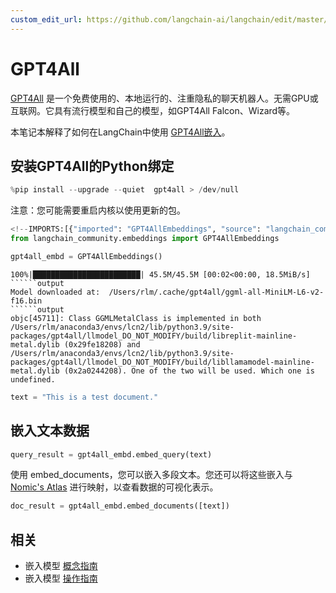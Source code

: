 ```yaml
---
custom_edit_url: https://github.com/langchain-ai/langchain/edit/master/docs/docs/integrations/text_embedding/gpt4all.ipynb
---
```

# GPT4All

[GPT4All](https://gpt4all.io/index.html) 是一个免费使用的、本地运行的、注重隐私的聊天机器人。无需GPU或互联网。它具有流行模型和自己的模型，如GPT4All Falcon、Wizard等。

本笔记本解释了如何在LangChain中使用 [GPT4All嵌入](https://docs.gpt4all.io/gpt4all_python_embedding.html#gpt4all.gpt4all.Embed4All)。

## 安装GPT4All的Python绑定


```python
%pip install --upgrade --quiet  gpt4all > /dev/null
```

注意：您可能需要重启内核以使用更新的包。


```python
<!--IMPORTS:[{"imported": "GPT4AllEmbeddings", "source": "langchain_community.embeddings", "docs": "https://python.langchain.com/api_reference/community/embeddings/langchain_community.embeddings.gpt4all.GPT4AllEmbeddings.html", "title": "GPT4All"}]-->
from langchain_community.embeddings import GPT4AllEmbeddings
```


```python
gpt4all_embd = GPT4AllEmbeddings()
```
```output
100%|████████████████████████| 45.5M/45.5M [00:02<00:00, 18.5MiB/s]
``````output
Model downloaded at:  /Users/rlm/.cache/gpt4all/ggml-all-MiniLM-L6-v2-f16.bin
``````output
objc[45711]: Class GGMLMetalClass is implemented in both /Users/rlm/anaconda3/envs/lcn2/lib/python3.9/site-packages/gpt4all/llmodel_DO_NOT_MODIFY/build/libreplit-mainline-metal.dylib (0x29fe18208) and /Users/rlm/anaconda3/envs/lcn2/lib/python3.9/site-packages/gpt4all/llmodel_DO_NOT_MODIFY/build/libllamamodel-mainline-metal.dylib (0x2a0244208). One of the two will be used. Which one is undefined.
```

```python
text = "This is a test document."
```

## 嵌入文本数据


```python
query_result = gpt4all_embd.embed_query(text)
```

使用 embed_documents，您可以嵌入多段文本。您还可以将这些嵌入与 [Nomic's Atlas](https://docs.nomic.ai/index.html) 进行映射，以查看数据的可视化表示。


```python
doc_result = gpt4all_embd.embed_documents([text])
```


## 相关

- 嵌入模型 [概念指南](/docs/concepts/#embedding-models)
- 嵌入模型 [操作指南](/docs/how_to/#embedding-models)
